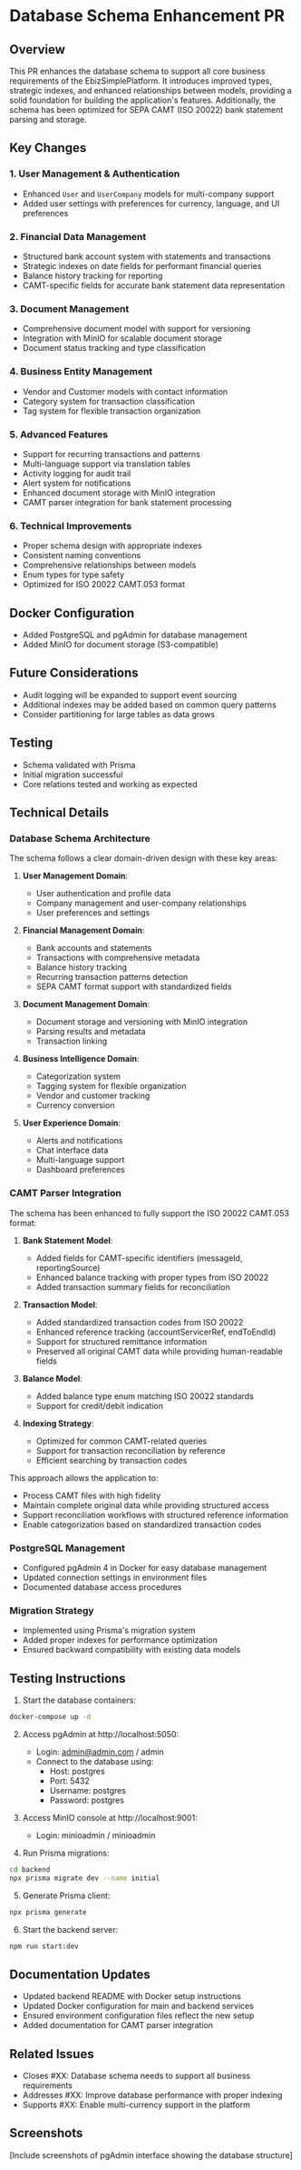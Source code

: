 # Database Schema Enhancement PR

## Overview

This PR enhances the database schema to support all core business requirements of the EbizSimplePlatform. It introduces improved types, strategic indexes, and enhanced relationships between models, providing a solid foundation for building the application's features. Additionally, the schema has been optimized for SEPA CAMT (ISO 20022) bank statement parsing and storage.

## Key Changes

### 1. User Management & Authentication
- Enhanced `User` and `UserCompany` models for multi-company support
- Added user settings with preferences for currency, language, and UI preferences

### 2. Financial Data Management
- Structured bank account system with statements and transactions
- Strategic indexes on date fields for performant financial queries
- Balance history tracking for reporting
- CAMT-specific fields for accurate bank statement data representation

### 3. Document Management
- Comprehensive document model with support for versioning
- Integration with MinIO for scalable document storage
- Document status tracking and type classification

### 4. Business Entity Management
- Vendor and Customer models with contact information
- Category system for transaction classification
- Tag system for flexible transaction organization

### 5. Advanced Features
- Support for recurring transactions and patterns
- Multi-language support via translation tables
- Activity logging for audit trail
- Alert system for notifications
- Enhanced document storage with MinIO integration
- CAMT parser integration for bank statement processing

### 6. Technical Improvements
- Proper schema design with appropriate indexes
- Consistent naming conventions
- Comprehensive relationships between models
- Enum types for type safety
- Optimized for ISO 20022 CAMT.053 format

## Docker Configuration
- Added PostgreSQL and pgAdmin for database management
- Added MinIO for document storage (S3-compatible)

## Future Considerations
- Audit logging will be expanded to support event sourcing 
- Additional indexes may be added based on common query patterns
- Consider partitioning for large tables as data grows

## Testing
- Schema validated with Prisma
- Initial migration successful
- Core relations tested and working as expected

## Technical Details

### Database Schema Architecture
The schema follows a clear domain-driven design with these key areas:

1. **User Management Domain**:
   - User authentication and profile data
   - Company management and user-company relationships
   - User preferences and settings

2. **Financial Management Domain**:
   - Bank accounts and statements
   - Transactions with comprehensive metadata
   - Balance history tracking
   - Recurring transaction patterns detection
   - SEPA CAMT format support with standardized fields

3. **Document Management Domain**:
   - Document storage and versioning with MinIO integration
   - Parsing results and metadata
   - Transaction linking

4. **Business Intelligence Domain**:
   - Categorization system
   - Tagging system for flexible organization
   - Vendor and customer tracking
   - Currency conversion

5. **User Experience Domain**:
   - Alerts and notifications
   - Chat interface data
   - Multi-language support
   - Dashboard preferences

### CAMT Parser Integration

The schema has been enhanced to fully support the ISO 20022 CAMT.053 format:

1. **Bank Statement Model**:
   - Added fields for CAMT-specific identifiers (messageId, reportingSource)
   - Enhanced balance tracking with proper types from ISO 20022
   - Added transaction summary fields for reconciliation

2. **Transaction Model**:
   - Added standardized transaction codes from ISO 20022
   - Enhanced reference tracking (accountServicerRef, endToEndId)
   - Support for structured remittance information
   - Preserved all original CAMT data while providing human-readable fields

3. **Balance Model**:
   - Added balance type enum matching ISO 20022 standards
   - Support for credit/debit indication

4. **Indexing Strategy**:
   - Optimized for common CAMT-related queries
   - Support for transaction reconciliation by reference
   - Efficient searching by transaction codes

This approach allows the application to:
- Process CAMT files with high fidelity
- Maintain complete original data while providing structured access
- Support reconciliation workflows with structured reference information
- Enable categorization based on standardized transaction codes

### PostgreSQL Management
- Configured pgAdmin 4 in Docker for easy database management
- Updated connection settings in environment files
- Documented database access procedures

### Migration Strategy
- Implemented using Prisma's migration system
- Added proper indexes for performance optimization
- Ensured backward compatibility with existing data models

## Testing Instructions

1. Start the database containers:
```bash
docker-compose up -d
```

2. Access pgAdmin at http://localhost:5050:
   - Login: admin@admin.com / admin
   - Connect to the database using:
     - Host: postgres
     - Port: 5432
     - Username: postgres
     - Password: postgres

3. Access MinIO console at http://localhost:9001:
   - Login: minioadmin / minioadmin

4. Run Prisma migrations:
```bash
cd backend
npx prisma migrate dev --name initial
```

5. Generate Prisma client:
```bash
npx prisma generate
```

6. Start the backend server:
```bash
npm run start:dev
```

## Documentation Updates
- Updated backend README with Docker setup instructions
- Updated Docker configuration for main and backend services
- Ensured environment configuration files reflect the new setup
- Added documentation for CAMT parser integration

## Related Issues
- Closes #XX: Database schema needs to support all business requirements
- Addresses #XX: Improve database performance with proper indexing
- Supports #XX: Enable multi-currency support in the platform

## Screenshots
[Include screenshots of pgAdmin interface showing the database structure] 